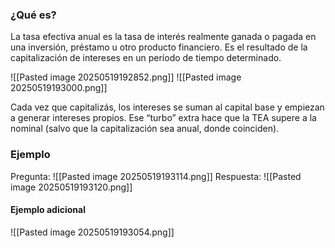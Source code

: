 ### ¿Qué es?
La tasa efectiva anual es la tasa de interés realmente ganada o pagada
en una inversión, préstamo u otro producto financiero. Es el resultado
de la capitalización de intereses en un período de tiempo determinado.

![[Pasted image 20250519192852.png]]
![[Pasted image 20250519193000.png]]

Cada vez que capitalizás, los intereses se suman al capital base y empiezan a generar intereses propios. Ese “turbo” extra hace que la TEA supere a la nominal (salvo que la capitalización sea anual, donde coinciden).

### Ejemplo
Pregunta:
![[Pasted image 20250519193114.png]]
Respuesta:
![[Pasted image 20250519193120.png]]

#### Ejemplo adicional
![[Pasted image 20250519193054.png]]